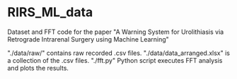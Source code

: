 # RIRS_ML_data
Dataset and FFT code for the paper "A Warning System for Urolithiasis via Retrograde Intrarenal Surgery using Machine Learning"

"./data/raw/" contains raw recorded .csv files.
"./data/data_arranged.xlsx" is a collection of the .csv files.
"./fft.py" Python script executes FFT analysis and plots the results.

